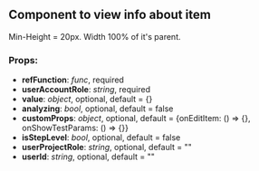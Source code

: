 ## **Component to view info about item**

Min-Height = 20px. Width 100% of it's parent.

### Props:

- **refFunction**: _func_, required
- **userAccountRole**: _string_, required
- **value**: _object_, optional, default = {}
- **analyzing**: _bool_, optional, default = false
- **customProps**: _object_, optional, default = {onEditItem: () => {}, onShowTestParams: () => {}}
- **isStepLevel**: _bool_, optional, default = false
- **userProjectRole**: _string_, optional, default = ""
- **userId**: _string_, optional, default = ""
